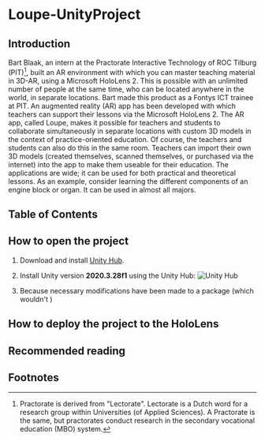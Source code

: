 # Loupe-UnityProject

## Introduction

Bart Blaak, an intern at the Practorate Interactive Technology of ROC Tilburg (PIT)[^1], built an AR environment with which you can master teaching material in 3D-AR, using a Microsoft HoloLens 2. This is possible with an unlimited number of people at the same time, who can be located anywhere in the world, in separate locations. Bart made this product as a Fontys ICT trainee at PIT. An augmented reality (AR) app has been developed with which teachers can support their lessons via the Microsoft HoloLens 2. The AR app, called Loupe, makes it possible for teachers and students to collaborate simultaneously in separate locations with custom 3D models in the context of practice-oriented education. Of course, the teachers and students can also do this in the same room. Teachers can import their own 3D models (created themselves, scanned themselves, or purchased via the internet) into the app to make them useable for their education. The applications are wide; it can be used for both practical and theoretical lessons. As an example, consider learning the different components of an engine block or organ. It can be used in almost all majors.

## Table of Contents



## How to open the project

1. Download and install [Unity Hub](https://unity3d.com/get-unity/download).

2. Install Unity version **2020.3.28f1** using the Unity Hub: <img src="https://i.imgur.com/19j5obL.png" alt="Unity Hub" style="zoom: 0%;" />

3. Because necessary modifications have been made to a package (which wouldn't )

   

## How to deploy the project to the HoloLens

## Recommended reading



## Footnotes

[^1]: Practorate is derived from "Lectorate". Lectorate is a Dutch word for a research group within Universities (of Applied Sciences). A Practorate is the same, but practorates conduct research in the secondary vocational education (MBO) system.

